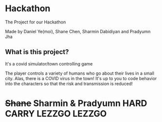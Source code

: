 # Hackathon
The Project for our Hackathon

Made by Daniel Ye(moi), Shane Chen, Sharmin Dabidiyan and Pradyumn Jha

## What is this project? 
It's a covid simulator/town controlling game

The player controls a variety of humans who go about their lives in a small city. Alas, there is a COVID virus in the town! 
It's up to you to code behavior into the characters so that the risk and transmission is reduced! 

# ~~Shane~~ Sharmin & Pradyumn HARD CARRY LEZZGO LEZZGO
